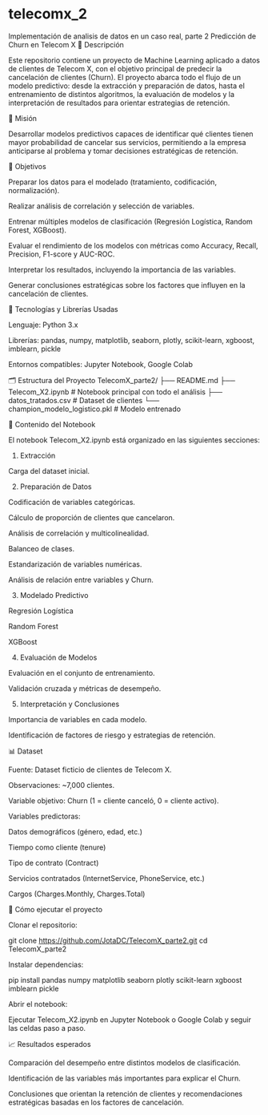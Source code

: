 # telecomx_2
Implementación de analisis de datos en un caso real, parte 2
Predicción de Churn en Telecom X
📌 Descripción

Este repositorio contiene un proyecto de Machine Learning aplicado a datos de clientes de Telecom X, con el objetivo principal de predecir la cancelación de clientes (Churn). El proyecto abarca todo el flujo de un modelo predictivo: desde la extracción y preparación de datos, hasta el entrenamiento de distintos algoritmos, la evaluación de modelos y la interpretación de resultados para orientar estrategias de retención.

🎯 Misión

Desarrollar modelos predictivos capaces de identificar qué clientes tienen mayor probabilidad de cancelar sus servicios, permitiendo a la empresa anticiparse al problema y tomar decisiones estratégicas de retención.

🧠 Objetivos

Preparar los datos para el modelado (tratamiento, codificación, normalización).

Realizar análisis de correlación y selección de variables.

Entrenar múltiples modelos de clasificación (Regresión Logística, Random Forest, XGBoost).

Evaluar el rendimiento de los modelos con métricas como Accuracy, Recall, Precision, F1-score y AUC-ROC.

Interpretar los resultados, incluyendo la importancia de las variables.

Generar conclusiones estratégicas sobre los factores que influyen en la cancelación de clientes.

🧰 Tecnologías y Librerías Usadas

Lenguaje: Python 3.x

Librerías: pandas, numpy, matplotlib, seaborn, plotly, scikit-learn, xgboost, imblearn, pickle

Entornos compatibles: Jupyter Notebook, Google Colab

🗂️ Estructura del Proyecto
TelecomX_parte2/
├── README.md
├── Telecom_X2.ipynb           # Notebook principal con todo el análisis
├── datos_tratados.csv         # Dataset de clientes
└── champion_modelo_logistico.pkl  # Modelo entrenado

📂 Contenido del Notebook

El notebook Telecom_X2.ipynb está organizado en las siguientes secciones:

1. Extracción

Carga del dataset inicial.

2. Preparación de Datos

Codificación de variables categóricas.

Cálculo de proporción de clientes que cancelaron.

Análisis de correlación y multicolinealidad.

Balanceo de clases.

Estandarización de variables numéricas.

Análisis de relación entre variables y Churn.

3. Modelado Predictivo

Regresión Logística

Random Forest

XGBoost

4. Evaluación de Modelos

Evaluación en el conjunto de entrenamiento.

Validación cruzada y métricas de desempeño.

5. Interpretación y Conclusiones

Importancia de variables en cada modelo.

Identificación de factores de riesgo y estrategias de retención.

📊 Dataset

Fuente: Dataset ficticio de clientes de Telecom X.

Observaciones: ~7,000 clientes.

Variable objetivo: Churn (1 = cliente canceló, 0 = cliente activo).

Variables predictoras:

Datos demográficos (género, edad, etc.)

Tiempo como cliente (tenure)

Tipo de contrato (Contract)

Servicios contratados (InternetService, PhoneService, etc.)

Cargos (Charges.Monthly, Charges.Total)

🚀 Cómo ejecutar el proyecto

Clonar el repositorio:

git clone https://github.com/JotaDC/TelecomX_parte2.git
cd TelecomX_parte2


Instalar dependencias:

pip install pandas numpy matplotlib seaborn plotly scikit-learn xgboost imblearn pickle


Abrir el notebook:

Ejecutar Telecom_X2.ipynb en Jupyter Notebook o Google Colab y seguir las celdas paso a paso.

📈 Resultados esperados

Comparación del desempeño entre distintos modelos de clasificación.

Identificación de las variables más importantes para explicar el Churn.

Conclusiones que orientan la retención de clientes y recomendaciones estratégicas basadas en los factores de cancelación.
